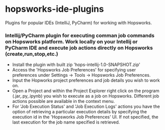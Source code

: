 # hopsworks-ide-plugins
Plugins for popular IDEs (IntelliJ, PyCharm) for working with Hopsworks.  

### Intellij/PyCharm plugin for executing comman job commands on Hopsworks platform. Work locally on your Intellij or PyCharm IDE and execute job actions directly on Hopsworks (create,run,stop,etc.)

* Install the plugin with built zip 'hops-intellij-1.0-SNAPSHOT.zip' 
* Access the 'Hopsworks Job Preferences' for specifying user preferences under Settings -> Tools -> Hopsworks Job Preferences. 
* Input the Hopworks project preferences and job details you wish to work on. 
* Open a Project and within the Project Explorer right click on the program (.jar,.py,.ipynb) you wish to execute as a job on Hopsworks. Different job actions possible are available in the context menu. 
* For 'Job Execution Status' and 'Job Execution Logs' actions you have the option of retrieving a particular execution details by specifying the execution id in the 'Hopsworks Job Preferences' UI. If not specified, the last execution for the job name specified is retrieved. 
